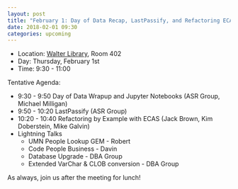 ```yaml
---
layout: post
title: "February 1: Day of Data Recap, LastPassify, and Refactoring ECAS"
date: 2018-02-01 09:30
categories: upcoming
---
```


- Location: [Walter Library](http://campusmaps.umn.edu/walter-library), Room 402
- Day: Thursday, February 1st
- Time: 9:30 - 11:00

Tentative Agenda:

- 9:30 - 9:50 Day of Data Wrapup and Jupyter Notebooks (ASR Group, Michael Milligan)
- 9:50 - 10:20 LastPassify (ASR Group)
- 10:20 - 10:40 Refactoring by Example with ECAS (Jack Brown, Kim Doberstein, Mike Galvin)
- Lightning Talks
  - UMN People Lookup GEM - Robert
  - Code People Business - Davin
  - Database Upgrade - DBA Group
  - Extended VarChar & CLOB conversion - DBA Group
  
As always, join us after the meeting for lunch!
